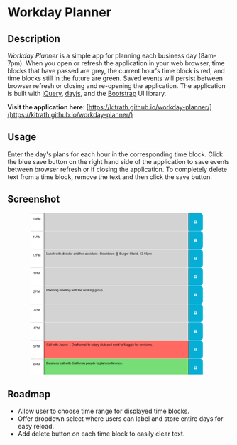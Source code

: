 # Workday Planner

## Description

*Workday Planner* is a simple app for planning each business day (8am-7pm).  When you open or refresh the application in your web browser, time blocks that have passed are grey, the current hour's time block is red, and time blocks still in the future are green.  Saved events will persist between browser refresh or closing and re-opening the application.  The application is built with [jQuery](https://jquery.com/), [dayjs](https://day.js.org/), and the [Bootstrap](https://getbootstrap.com/) UI library.

**Visit the application here**: [https://kitrath.github.io/workday-planner/](https://kitrath.github.io/workday-planner/)

## Usage

Enter the day's plans for each hour in the corresponding time block.  Click the blue save button on the right hand side of the application to save events between browser refresh or if closing the application.  To completely delete text from a time block, remove the text and then click the save button.

## Screenshot

<p align="center"><img src="./screen.png" width="400px" /></p>

## Roadmap
 - Allow user to choose time range for displayed time blocks.
 - Offer dropdown select where users can label and store entire days for easy reload.
 - Add delete button on each time block to easily clear text.



